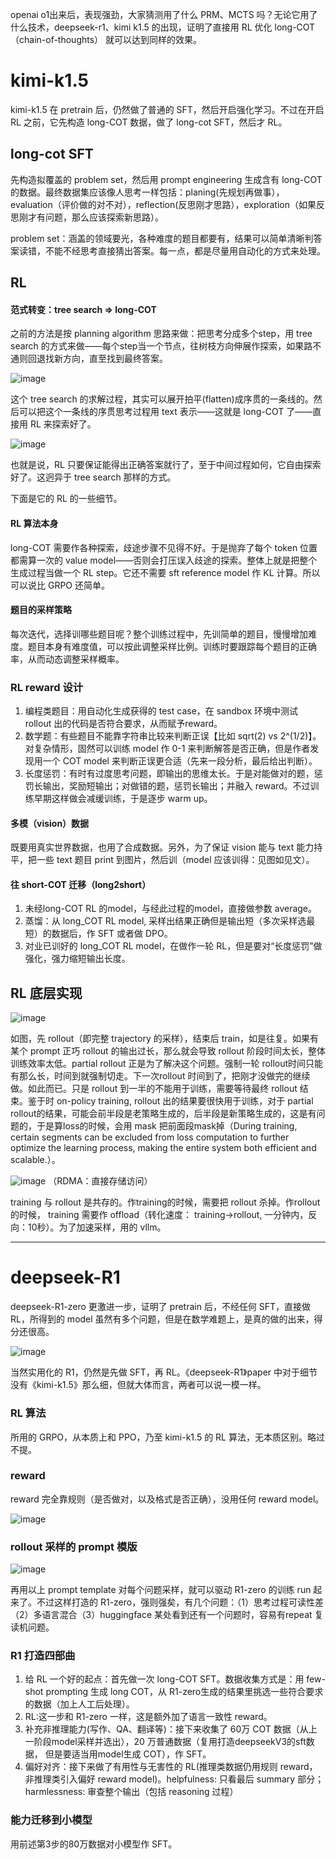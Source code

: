 openai o1出来后，表现强劲，大家猜测用了什么 PRM、MCTS 吗？无论它用了什么技术，deepseek-r1、kimi k1.5 的出现，证明了直接用 RL 优化 long-COT（chain-of-thoughts） 就可以达到同样的效果。

# kimi-k1.5

kimi-k1.5 在 pretrain 后，仍然做了普通的 SFT，然后开启强化学习。不过在开启 RL 之前，它先构造 long-COT 数据，做了 long-cot SFT，然后才 RL。

## long-cot SFT

先构造拟覆盖的 problem set，然后用 prompt engineering 生成含有 long-COT 的数据。最终数据集应该像人思考一样包括：planing(先规划再做事），evaluation（评价做的对不对），reflection(反思刚才思路），exploration（如果反思刚才有问题，那么应该探索新思路）。

problem set：涵盖的领域要光，各种难度的题目都要有，结果可以简单清晰判答案读错，不能不经思考直接猜出答案。每一点，都是尽量用自动化的方式来处理。

## RL

#### 范式转变：tree search => long-COT

之前的方法是按 planning algorithm 思路来做：把思考分成多个step，用 tree search 的方式来做——每个step当一个节点，往树枝方向伸展作探索，如果路不通则回退找新方向，直至找到最终答案。

![image](https://github.com/user-attachments/assets/de545268-c8bf-4c6c-9e75-cb64ff7ebcc9)

这个 tree search 的求解过程，其实可以展开拍平(flatten)成序贯的一条线的。然后可以把这个一条线的序贯思考过程用 text 表示——这就是 long-COT 了——直接用 RL 来探索好了。

![image](https://github.com/user-attachments/assets/ae9d0bb9-3c90-47bc-8928-4a8a77f1065d)

也就是说，RL 只要保证能得出正确答案就行了，至于中间过程如何，它自由探索好了。这迥异于 tree search 那样的方式。

下面是它的 RL 的一些细节。

#### RL 算法本身
long-COT 需要作各种探索，歧途步骤不见得不好。于是抛弃了每个 token 位置都需算一次的 value model——否则会打压误入歧途的探索。整体上就是把整个生成过程当做一个 RL step。它还不需要 sft reference model 作 KL 计算。所以可以说比 GRPO 还简单。

#### 题目的采样策略
每次迭代，选择训哪些题目呢？整个训练过程中，先训简单的题目，慢慢增加难度。题目本身有难度值，可以按此调整采样比例。训练时要跟踪每个题目的正确率，从而动态调整采样概率。

### RL reward 设计
1. 编程类题目：用自动化生成获得的 test case，在 sandbox 环境中测试 rollout 出的代码是否符合要求，从而赋予reward。
2. 数学题：有些题目不能靠字符串比较来判断正误【比如 sqrt(2) vs 2^(1/2)】。对复杂情形，固然可以训练 model 作 0-1 来判断解答是否正确，但是作者发现用一个 COT model 来判断正误更合适（先来一段分析，最后给出判断）。
3. 长度惩罚：有时有过度思考问题，即输出的思维太长。于是对能做对的题，惩罚长输出，奖励短输出；对做错的题，惩罚长输出；并融入 reward。不过训练早期这样做会减缓训练，于是逐步 warm up。

#### 多模（vision）数据
既要用真实世界数据，也用了合成数据。另外，为了保证 vision 能与 text 能力持平，把一些 text 题目 print 到图片，然后训（model 应该训得：见图如见文）。

#### 往 short-COT 迁移（long2short）
1. 未经long-COT RL 的model，与经此过程的model，直接做参数 average。
2. 蒸馏：从 long_COT RL model, 采样出结果正确但是输出短（多次采样选最短）的数据后，作 SFT 或者做 DPO。
3. 对业已训好的 long_COT RL model，在做作一轮 RL，但是要对“长度惩罚”做强化，强力缩短输出长度。

## RL 底层实现

![image](https://github.com/user-attachments/assets/fae59a87-1149-4904-b665-2fbae6f39f95)

如图，先 rollout（即完整 trajectory 的采样），结束后 train，如是往复。如果有某个 prompt 正巧 rollout 的输出过长，那么就会导致 rollout 阶段时间太长，整体训练效率太低。partial rollout 正是为了解决这个问题。强制一轮 rollout时间只能有那么长，时间到就强制切走。下一次rollout 时间到了，把刚才没做完的继续做。如此而已。只是 rollout 到一半的不能用于训练，需要等待最终 rollout 结束。鉴于时 on-policy training, rollout 出的结果要很快用于训练，对于 partial rollout的结果，可能会前半段是老策略生成的，后半段是新策略生成的，这是有问题的，于是算loss的时候，会用 mask 把前面段mask掉（During training, certain segments can be excluded from loss computation to further optimize the learning process, making the entire system both efficient and scalable.）。

![image](https://github.com/user-attachments/assets/29e2186e-97e9-4d04-a6c5-bc01378db35f)
（RDMA：直接存储访问）

training 与 rollout 是共存的。作training的时候，需要把 rollout 杀掉。作rollout的时候， training 需要作 offload（转化速度： training->rollout, 一分钟内，反向：10秒）。为了加速采样，用的 vllm。

----

# deepseek-R1

deepseek-R1-zero 更激进一步，证明了 pretrain 后，不经任何 SFT，直接做 RL，所得到的 model 虽然有多个问题，但是在数学难题上，是真的做的出来，得分还很高。

![image](https://github.com/user-attachments/assets/3201dd41-cc0c-4ddb-8126-4336f7b542fd)

当然实用化的 R1，仍然是先做 SFT，再 RL。《deepseek-R1》paper 中对于细节没有《kimi-k1.5》那么细，但就大体而言，两者可以说一模一样。

### RL 算法
所用的 GRPO，从本质上和 PPO，乃至 kimi-k1.5 的 RL 算法，无本质区别。略过不提。

### reward
reward 完全靠规则（是否做对，以及格式是否正确），没用任何 reward model。

![image](https://github.com/user-attachments/assets/f0d92d5a-bf17-4742-a835-96b24623df93)

### rollout 采样的 prompt 模版

![image](https://github.com/user-attachments/assets/136d7747-9865-46e9-8cc9-03933ff0588a)

再用以上 prompt template 对每个问题采样，就可以驱动 R1-zero 的训练 run 起来了。不过这样打造的 R1-zero，强则强矣，有几个问题：（1）思考过程可读性差（2）多语言混合（3）huggingface 某处看到还有一个问题时，容易有repeat 复读机问题。

### R1 打造四部曲
1. 给 RL 一个好的起点：首先做一次 long-COT SFT。数据收集方式是：用 few-shot prompting 生成 long COT，从 R1-zero生成的结果里挑选一些符合要求的数据（加上人工后处理）。
2. RL:这一步和 R1-zero 一样，这是额外加了语言一致性 reward。
3. 补充非推理能力(写作、QA、翻译等)：接下来收集了 60万 COT 数据（从上一阶段model采样并选出），20 万普通数据（复用打造deepseekV3的sft数据， 但是要适当用model生成 COT），作 SFT。
4. 偏好对齐：接下来做了有用性与无害性的 RL(推理类数据仍用规则 reward，非推理类引入偏好 reward model)。helpfulness: 只看最后 summary 部分；harmlessness: 审查整个输出（包括 reasoning 过程）

### 能力迁移到小模型
用前述第3步的80万数据对小模型作 SFT。
